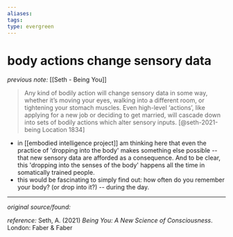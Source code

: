 ```yaml
---
aliases: 
tags: 
type: evergreen
---
```


# body actions change sensory data

_previous note:_ [[Seth - Being You]]

> Any kind of bodily action will change sensory data in some way, whether it’s moving your eyes, walking into a different room, or tightening your stomach muscles. Even high-level ‘actions’, like applying for a new job or deciding to get married, will cascade down into sets of bodily actions which alter sensory inputs. [@seth-2021-being Location 1834]

- in [[embodied intelligence project]] am thinking here that even the practice of 'dropping into the body' makes something else possible -- that new sensory data are afforded as a consequence. And to be clear, this 'dropping into the senses of the body' happens all the time in somatically trained people.
- this would be fascinating to simply find out: how often do you remember your body? (or drop into it?) -- during the day. 


---

_original source/found:_ 

_reference:_ Seth, A. (2021) _Being You: A New Science of Consciousness_. London: Faber & Faber



